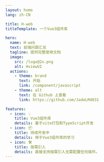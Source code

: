 ```yaml
---
layout: home
lang: zh-CN

title: H-web
titleTemplate: 一个Vue3组件库

hero:
  name: H-web
  text: 前端问题汇总
  tagline: 提供完整使用文档
  image:
    src: /logo@2x.png
    alt: HviewUI
  actions:
    - theme: brand
      text: 开始
      link: /component/javascript
    - theme: alt
      text: 在 Github 上查看
      link: https://github.com/JadeLM4031

features:
  - icon: 💡
    title: Vue3组件库
    details: 基于vite打包和TypeScript开发
  - icon: 📦
    title: 持续开发中
    details: 用于Vue3组件库的学习
  - icon: 🛠️
    title: 按需引入
    details: 直接支持按需引入无需配置任何插件。
---
```

